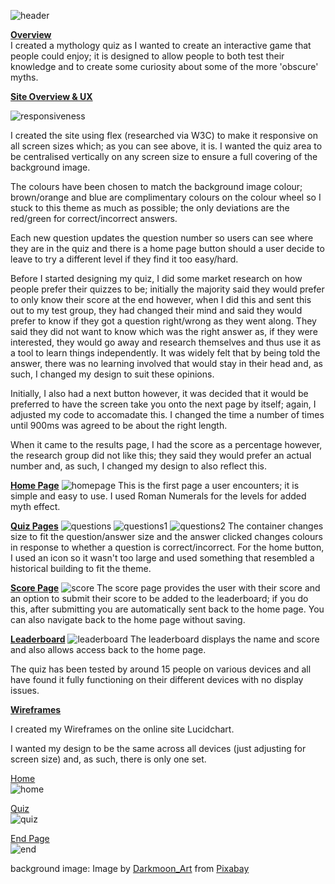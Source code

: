 ![header](assets/images/header.png)

<u><b>Overview</b></u><br>
I created a mythology quiz as I wanted to create an interactive game that people could enjoy; it is designed to allow people to both test their knowledge and to create some curiosity about some of the more 'obscure' myths. 

<u><b>Site Overview & UX</b></u>

![responsiveness](assets/images/responsiveness.png)

I created the site using flex (researched via W3C) to make it responsive on all screen sizes which; as you can see above, it is. I wanted the quiz area to be centralised vertically on any screen size to ensure a full covering of the background image.

The colours have been chosen to match the background image colour; brown/orange and blue are complimentary colours on the colour wheel so I stuck to this theme as much as possible; the only deviations are the red/green for correct/incorrect answers.

Each new question updates the question number so users can see where they are in the quiz and there is a home page button should a user decide to leave to try a different level if they find it too easy/hard.

Before I started designing my quiz, I did some market research on how people prefer their quizzes to be; initially the majority said they would prefer to only know their score at the end however, when I did this and sent this out to my test group, they had changed their mind and said they would prefer to know if they got a question right/wrong as they went along. They said they did not want to know which was the right answer as, if they were interested, they would go away and research themselves and thus use it as a tool to learn things independently. It was widely felt that by being told the answer, there was no learning involved that would stay in their head and, as such, I changed my design to suit these opinions.

Initially, I also had a next button however, it was decided that it would be preferred to have the screen take you onto the next page by itself; again, I adjusted my code to accomadate this. I changed the time a number of times until 900ms was agreed to be about the right length.

When it came to the results page, I had the score as a percentage however, the research group did not like this; they said they would prefer an actual number and, as such, I changed my design to also reflect this.

<b><u>Home Page</u></b>
![homepage](assets/images/home.png)
This is the first page a user encounters; it is simple and easy to use. I used Roman Numerals for the levels for added myth effect.<br>

<b><u>Quiz Pages</u></b>
![questions](assets/images/questions.png)
![questions1](assets/images/questions2.png)
![questions2](assets/images/questions3.png)
The container changes size to fit the question/answer size and the answer clicked changes colours in response to whether a question is correct/incorrect. For the home button, I used an icon so it wasn't too large and used something that resembled a historical building to fit the theme.<br>

<b><u>Score Page</u></b>
![score](assets/images/scorepage.png)
The score page provides the user with their score and an option to submit their score to be added to the leaderboard; if you do this, after submitting you are automatically sent back to the home page. You can also navigate back to the home page without saving.

<b><u>Leaderboard</u></b>
![leaderboard](assets/images/leaderbord.png)
The leaderboard displays the name and score and also allows access back to the home page.

The quiz has been tested by around 15 people on various devices and all have found it fully functioning on their different devices with no display issues.

<b><u>Wireframes</u></b>

I created my Wireframes on the online site Lucidchart.

I wanted my design to be the same across all devices (just adjusting for screen size) and, as such, there is only one set.

<u>Home</u><br>
![home](assets/images/homepage.png)

<u>Quiz</u><br>
![quiz](assets/images/quizpage.png)

<u>End Page</u><br>
![end](assets/images/endpage.png)

background image: Image by <a href="https://pixabay.com/users/darkmoon_art-1664300/?utm_source=link-attribution&amp;utm_medium=referral&amp;utm_campaign=image&amp;utm_content=3408811">Darkmoon_Art</a> from <a href="https://pixabay.com/?utm_source=link-attribution&amp;utm_medium=referral&amp;utm_campaign=image&amp;utm_content=3408811">Pixabay</a>